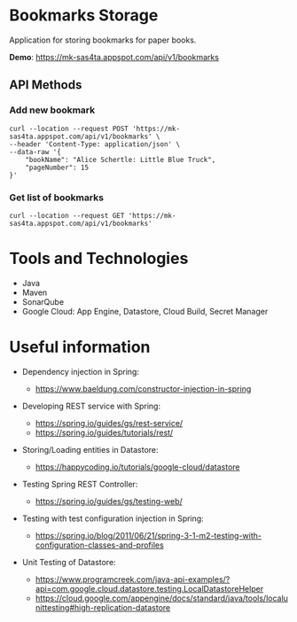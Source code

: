 # Bookmarks Storage

Application for storing bookmarks for paper books.

**Demo**: https://mk-sas4ta.appspot.com/api/v1/bookmarks

## API Methods

### Add new bookmark

```
curl --location --request POST 'https://mk-sas4ta.appspot.com/api/v1/bookmarks' \
--header 'Content-Type: application/json' \
--data-raw '{
    "bookName": "Alice Schertle: Little Blue Truck",
    "pageNumber": 15
}'
```

### Get list of bookmarks

```
curl --location --request GET 'https://mk-sas4ta.appspot.com/api/v1/bookmarks'
```

# Tools and Technologies

- Java
- Maven
- SonarQube
- Google Cloud: App Engine, Datastore, Cloud Build, Secret Manager

# Useful information

- Dependency injection in Spring:
    - https://www.baeldung.com/constructor-injection-in-spring

- Developing REST service with Spring:
    - https://spring.io/guides/gs/rest-service/
    - https://spring.io/guides/tutorials/rest/

- Storing/Loading entities in Datastore:
    - https://happycoding.io/tutorials/google-cloud/datastore
    
- Testing Spring REST Controller:
    - https://spring.io/guides/gs/testing-web/

- Testing with test configuration injection in Spring:
    - https://spring.io/blog/2011/06/21/spring-3-1-m2-testing-with-configuration-classes-and-profiles

- Unit Testing of Datastore:
    - https://www.programcreek.com/java-api-examples/?api=com.google.cloud.datastore.testing.LocalDatastoreHelper
    - https://cloud.google.com/appengine/docs/standard/java/tools/localunittesting#high-replication-datastore